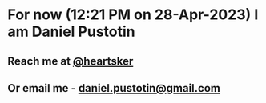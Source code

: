 # For now (12:21 PM on 28-Apr-2023) I am Daniel Pustotin
## Reach me at [@heartsker](https://t.me/heartsker)
## Or email me - daniel.pustotin@gmail.com
